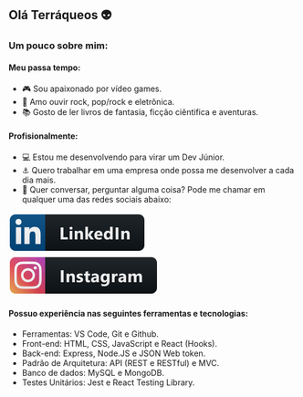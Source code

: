 ## Olá Terráqueos :alien:

### Um pouco sobre mim:
#### Meu passa tempo:
* :video_game: Sou apaixonado por vídeo games.
* :musical_note: Amo ouvir rock, pop/rock e eletrônica.
* :books: Gosto de ler livros de fantasia, ficção ciêntifica e aventuras.

#### Profisionalmente:
* :computer: Estou me desenvolvendo para virar um Dev Júnior.
* :anchor: Quero trabalhar em uma empresa onde possa me desenvolver a cada dia mais.
* :speech_balloon: Quer conversar, perguntar alguma coisa? Pode me chamar em qualquer uma das redes sociais abaixo:

<p align="center>
  <a href="https://www.linkedin.com/in/victorsaraivadev/">
    <img src="https://github.com/MikeCodesDotNET/ColoredBadges/blob/master/svg/social/linkedin.svg" alt="Linkedin-logo" style="margin:4px 2px">
  </a>

  <a href="https://www.instagram.com/itsmevitu/">
    <img src="https://github.com/MikeCodesDotNET/ColoredBadges/blob/master/svg/social/instagram.svg" alt="Instagram-logo" style="margin:4px 2px">
  </a>  
<p/>

#### Possuo experiência nas seguintes ferramentas e tecnologias:
* Ferramentas: VS Code, Git e Github.
* Front-end: HTML, CSS, JavaScript e React (Hooks).
* Back-end: Express, Node.JS e JSON Web token.
* Padrão de Arquitetura: API (REST e RESTful) e MVC.
* Banco de dados: MySQL e MongoDB.
* Testes Unitários: Jest e React Testing Library.
